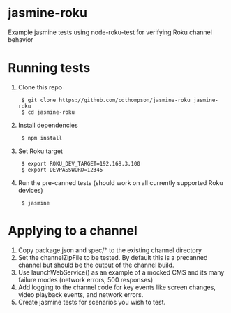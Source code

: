 # jasmine-roku
Example jasmine tests using node-roku-test for verifying Roku channel behavior


# Running tests

1. Clone this repo

        $ git clone https://github.com/cdthompson/jasmine-roku jasmine-roku
        $ cd jasmine-roku

2. Install dependencies

        $ npm install

3. Set Roku target

        $ export ROKU_DEV_TARGET=192.168.3.100
        $ export DEVPASSWORD=12345

4. Run the pre-canned tests (should work on all currently supported Roku devices)

        $ jasmine


# Applying to a channel

1. Copy package.json and spec/* to the existing channel directory
2. Set the channelZipFile to be tested.  By default this is a precanned channel but should be the output of the channel build.
3. Use launchWebService() as an example of a mocked CMS and its many failure modes (network errors, 500 responses)
4. Add logging to the channel code for key events like screen changes, video playback events, and network errors.
5. Create jasmine tests for scenarios you wish to test.




